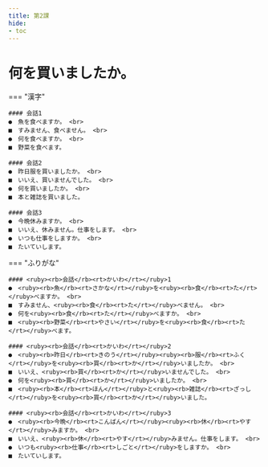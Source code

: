 ```yaml
---
title: 第2課
hide:
- toc
---
```


<div class="tabbed-set tabbed-alternate" data-tabs="1:2" style="--md-indicator-x: 0px; --md-indicator-width: 82px;">
<div class="tabbed-content">
<div class="lection">
<link 
  rel="stylesheet" 
  href="{{ 'docs/stylesheets/extra2.css' }}" 
/> 

何を買いましたか。
===

=== "漢字"

    #### 会話1
    ●　魚を食べますか。 <br>
    ■　すみません、食べません。 <br>
    ●　何を食べますか。 <br>
    ■　野菜を食べます。
    
    #### 会話2
    ●　昨日服を買いましたか。 <br>
    ■　いいえ、買いませんでした。 <br>
    ●　何を買いましたか。 <br>
    ■　本と雑誌を買いました。
    
    #### 会話3
    ●　今晩休みますか。 <br>
    ■　いいえ、休みません。仕事をします。 <br>
    ●　いつも仕事をしますか。 <br>
    ■　たいていします。

=== "ふりがな"

    #### <ruby><rb>会話</rb><rt>かいわ</rt></ruby>1
    ●　<ruby><rb>魚</rb><rt>さかな</rt></ruby>を<ruby><rb>食</rb><rt>た</rt></ruby>べますか。 <br>
    ■　すみません、<ruby><rb>食</rb><rt>た</rt></ruby>べません。 <br>
    ●　何を<ruby><rb>食</rb><rt>た</rt></ruby>べますか。 <br>
    ■　<ruby><rb>野菜</rb><rt>やさい</rt></ruby>を<ruby><rb>食</rb><rt>た</rt></ruby>べます。
    
    #### <ruby><rb>会話</rb><rt>かいわ</rt></ruby>2
    ●　<ruby><rb>昨日</rb><rt>きのう</rt></ruby><ruby><rb>服</rb><rt>ふく</rt></ruby>を<ruby><rb>買</rb><rt>か</rt></ruby>いましたか。 <br>
    ■　いいえ、<ruby><rb>買</rb><rt>か</rt></ruby>いませんでした。 <br>
    ●　何を<ruby><rb>買</rb><rt>か</rt></ruby>いましたか。 <br>
    ■　<ruby><rb>本</rb><rt>ほん</rt></ruby>と<ruby><rb>雑誌</rb><rt>ざっし</rt></ruby>を<ruby><rb>買</rb><rt>か</rt></ruby>いました。
    
    #### <ruby><rb>会話</rb><rt>かいわ</rt></ruby>3
    ●　<ruby><rb>今晩</rb><rt>こんばん</rt></ruby><ruby><rb>休</rb><rt>やす</rt></ruby>みますか。 <br>
    ■　いいえ、<ruby><rb>休</rb><rt>やす</rt></ruby>みません。仕事をします。 <br>
    ●　いつも<ruby><rb>仕事</rb><rt>しごと</rt></ruby>をしますか。 <br>
    ■　たいていします。

</div>
</div>
</div>